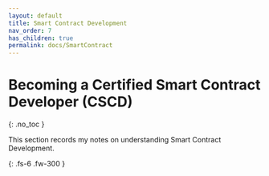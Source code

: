 ```yaml
---
layout: default
title: Smart Contract Development
nav_order: 7
has_children: true
permalink: docs/SmartContract
---
```

# Becoming a Certified Smart Contract Developer (CSCD)

{: .no_toc }

This section records my notes on understanding Smart Contract Development.

{: .fs-6 .fw-300 }